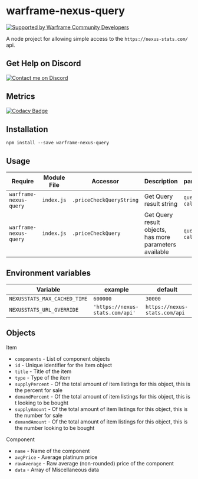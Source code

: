# warframe-nexus-query

[![Supported by Warframe Community Developers](https://warframestat.us/wfcd.png)](https://github.com/Warframe-Community-Developers "Supported by Warframe Community Developers")

A node project for allowing simple access to the `https://nexus-stats.com/` api.

## Get Help on Discord

[![Contact me on Discord](https://img.shields.io/badge/discord-Tobiah%230001-7289DA.svg)](https://discord.gg/0ycgfahdR8gTzWgM "Contact me on Discord: Tobiah#0001")

## Metrics

[![Codacy Badge](https://api.codacy.com/project/badge/Grade/93c7b05147124147acb64c7117dc87b1)](https://www.codacy.com/app/wfcd/warframe-nexus-query?utm_source=github.com&amp;utm_medium=referral&amp;utm_content=WFCD/warframe-nexus-query&amp;utm_campaign=Badge_Grade)

## Installation
```
npm install --save warframe-nexus-query
```

## Usage

Require | Module File | Accessor | Description | parameters
--- | --- | --- | --- | ---
`warframe-nexus-query` | `index.js` | `.priceCheckQueryString` | Get Query result string | `query`, `callback`
`warframe-nexus-query` | `index.js` | `.priceCheckQuery` | Get Query result objects, has more parameters available | `query`, `callback`

## Environment variables

Variable | example | default
--- | --- | ---
`NEXUSSTATS_MAX_CACHED_TIME` | `600000` | `30000`
`NEXUSSTATS_URL_OVERRIDE` | `'https://nexus-stats.com/api'` | `https://nexus-stats.com/api`

## Objects

Item

* `components` - List of component objects
* `id` - Unique identifier for the Item object
* `title` - Title of the item
* `type` - Type of the item
* `supplyPercent` - Of the total amount of item listings for this object, this is the percent for sale
* `demandPercent` - Of the total amount of item listings for this object, this is t looking to be bought
* `supplyAmount`  - Of the total amount of item listings for this object, this is the number for sale
* `demandAmount`  - Of the total amount of item listings for this object, this is the number looking to be bought

Component

* `name` -  Name of the component
* `avgPrice` - Average platinum price
* `rawAverage` - Raw average (non-rounded) price of the component
* `data` - Array of Miscellaneous data
